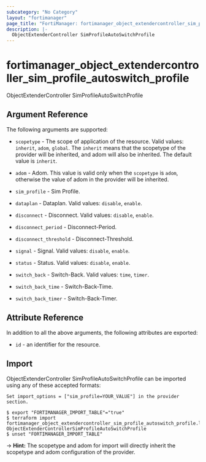 ```yaml
---
subcategory: "No Category"
layout: "fortimanager"
page_title: "FortiManager: fortimanager_object_extendercontroller_sim_profile_autoswitch_profile"
description: |-
  ObjectExtenderController SimProfileAutoSwitchProfile
---
```


# fortimanager_object_extendercontroller_sim_profile_autoswitch_profile
ObjectExtenderController SimProfileAutoSwitchProfile

## Argument Reference


The following arguments are supported:

* `scopetype` - The scope of application of the resource. Valid values: `inherit`, `adom`, `global`. The `inherit` means that the scopetype of the provider will be inherited, and adom will also be inherited. The default value is `inherit`.
* `adom` - Adom. This value is valid only when the `scopetype` is `adom`, otherwise the value of adom in the provider will be inherited.
* `sim_profile` - Sim Profile.

* `dataplan` - Dataplan. Valid values: `disable`, `enable`.

* `disconnect` - Disconnect. Valid values: `disable`, `enable`.

* `disconnect_period` - Disconnect-Period.
* `disconnect_threshold` - Disconnect-Threshold.
* `signal` - Signal. Valid values: `disable`, `enable`.

* `status` - Status. Valid values: `disable`, `enable`.

* `switch_back` - Switch-Back. Valid values: `time`, `timer`.

* `switch_back_time` - Switch-Back-Time.
* `switch_back_timer` - Switch-Back-Timer.


## Attribute Reference

In addition to all the above arguments, the following attributes are exported:
* `id` - an identifier for the resource.

## Import

ObjectExtenderController SimProfileAutoSwitchProfile can be imported using any of these accepted formats:
```
Set import_options = ["sim_profile=YOUR_VALUE"] in the provider section.

$ export "FORTIMANAGER_IMPORT_TABLE"="true"
$ terraform import fortimanager_object_extendercontroller_sim_profile_autoswitch_profile.labelname ObjectExtenderControllerSimProfileAutoSwitchProfile
$ unset "FORTIMANAGER_IMPORT_TABLE"
```
-> **Hint:** The scopetype and adom for import will directly inherit the scopetype and adom configuration of the provider.
